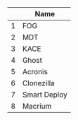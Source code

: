 |   | Name            |
|---|--------------|
| 1 | FOG          |
| 2 | MDT          |
| 3 | KACE         |
| 4 | Ghost        |
| 5 | Acronis      |
| 6 | Clonezilla   |
| 7 | Smart Deploy |
| 8 | Macrium      |
